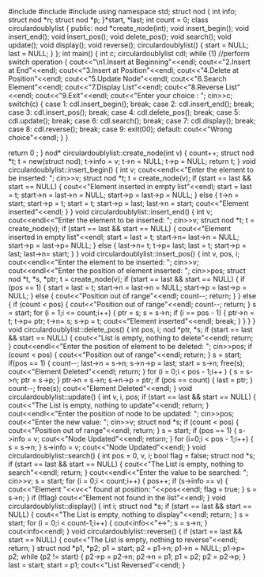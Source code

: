 #include<iostream>
#include<cstdio>
#include<cstdlib>
using namespace std;
struct nod {
   int info;
   struct nod *n;
   struct nod *p;
}*start, *last;
int count = 0;
class circulardoublylist {
   public:
      nod *create_node(int);
      void insert_begin();
      void insert_end();
      void insert_pos();
      void delete_pos();
      void search();
      void update();
      void display();
      void reverse();
      circulardoublylist() {
         start = NULL;
         last = NULL;
      }
};
int main() {
   int c;
   circulardoublylist cdl;
   while (1) //perform switch operation 
   {
      cout<<"\n1.Insert at Beginning"<<endl;
      cout<<"2.Insert at End"<<endl;
      cout<<"3.Insert at Position"<<endl;
      cout<<"4.Delete at Position"<<endl;
      cout<<"5.Update Node"<<endl;
      cout<<"6.Search Element"<<endl;
      cout<<"7.Display List"<<endl;
      cout<<"8.Reverse List"<<endl;
      cout<<"9.Exit"<<endl;
      cout<<"Enter your choice : ";
      cin>>c;
      switch(c) {
         case 1:
            cdl.insert_begin();
         break;
         case 2:
            cdl.insert_end();
         break;
         case 3:
            cdl.insert_pos();
         break;
         case 4:
            cdl.delete_pos();
         break;
         case 5:
            cdl.update();
         break;
         case 6:
            cdl.search();
         break;
         case 7:
            cdl.display();
         break;
         case 8:
            cdl.reverse();
         break;
         case 9:
            exit(00);
         default:
            cout<<"Wrong choice"<<endl;
      }
}
  
   return 0 ;
}
nod* circulardoublylist::create_node(int v) {
   count++;
   struct nod *t;
   t = new(struct nod);
   t->info = v;
   t->n = NULL;
   t->p = NULL;
   return t;
}
void circulardoublylist::insert_begin() {
   int v;
   cout<<endl<<"Enter the element to be inserted: ";
   cin>>v;
   struct nod *t;
   t = create_node(v);
   if (start == last && start == NULL) {
      cout<<"Element inserted in empty list"<<endl;
      start = last = t;
      start->n = last->n = NULL;
      start->p = last->p = NULL;
   } else {
      t->n = start;
      start->p = t;
      start = t;
      start->p = last;
      last->n = start;
      cout<<"Element inserted"<<endl;
   }
}
void circulardoublylist::insert_end() {
   int v;
   cout<<endl<<"Enter the element to be inserted: ";
   cin>>v;
   struct nod *t;
   t = create_node(v);
   if (start == last && start == NULL) {
      cout<<"Element inserted in empty list"<<endl;
      start = last = t;
      start->n= last->n = NULL;
      start->p = last->p= NULL;
   } else {
      last->n= t;
      t->p= last;
      last = t;
      start->p = last;
      last->n= start;
   }
}
void circulardoublylist::insert_pos() {
   int v, pos, i;
   cout<<endl<<"Enter the element to be inserted: ";
   cin>>v;
   cout<<endl<<"Enter the position of element inserted: ";
   cin>>pos;
   struct nod *t, *s, *ptr;
   t = create_node(v);
   if (start == last && start == NULL) {
      if (pos == 1) {
         start = last = t;
         start->n = last->n = NULL;
         start->p = last->p = NULL;
      } else {
         cout<<"Position out of range"<<endl;
         count--;
         return;
      }
   } else {
      if (count < pos) {
         cout<<"Position out of range"<<endl;
         count--;
         return;
      }
      s = start;
      for (i = 1;i <= count;i++) {
         ptr = s;
         s = s->n;
         if (i == pos - 1) {
            ptr->n = t;
            t->p= ptr;
            t->n= s;
            s->p = t;
            cout<<"Element inserted"<<endl;
            break;
         }
      }
   }
}
void circulardoublylist::delete_pos() {
   int pos, i;
   nod *ptr, *s;
   if (start == last && start == NULL) {
      cout<<"List is empty, nothing to delete"<<endl;
      return;
   }
   cout<<endl<<"Enter the position of element to be deleted: ";
   cin>>pos;
   if (count < pos) {
      cout<<"Position out of range"<<endl;
      return;
   }
   s = start;
   if(pos == 1) {
      count--;
      last->n = s->n;
      s->n->p = last;
      start = s->n;
      free(s);
      cout<<"Element Deleted"<<endl;
      return;
   }
   for (i = 0;i < pos - 1;i++ ) {
      s = s->n;
      ptr = s->p;
   }
   ptr->n = s->n;
   s->n->p = ptr;
   if (pos == count) {
      last = ptr;
   }
   count--;
   free(s);
   cout<<"Element Deleted"<<endl;
}
void circulardoublylist::update() {
   int v, i, pos;
   if (start == last && start == NULL) {
      cout<<"The List is empty, nothing to update"<<endl;
      return;
   }
   cout<<endl<<"Enter the position of node to be updated: ";
   cin>>pos;
   cout<<"Enter the new value: ";
   cin>>v;
   struct nod *s;
   if (count < pos) {
      cout<<"Position out of range"<<endl;
      return;
   }
   s = start;
   if (pos == 1) {
      s->info = v;
      cout<<"Node Updated"<<endl;
      return;
   }
   for (i=0;i < pos - 1;i++) {
      s = s->n;
   }
   s->info = v;
   cout<<"Node Updated"<<endl;
}
void circulardoublylist::search() {
   int pos = 0, v, i;
   bool flag = false;
   struct nod *s;
   if (start == last && start == NULL) {
      cout<<"The List is empty, nothing to search"<<endl;
      return;
   }
   cout<<endl<<"Enter the value to be searched: ";
   cin>>v;
   s = start;
   for (i = 0;i < count;i++) {
      pos++;
      if (s->info == v) {
         cout<<"Element "<<v<<" found at position: "<<pos<<endl;
         flag = true;
      }
      s = s->n;
   }
   if (!flag)
      cout<<"Element not found in the list"<<endl;
}
void circulardoublylist::display() {
   int i;
   struct nod *s;
   if (start == last && start == NULL) {
      cout<<"The List is empty, nothing to display"<<endl;
      return;
   }
   s = start;
   for (i = 0;i < count-1;i++) {
      cout<<s->info<<"<->";
      s = s->n;
   }
   cout<<s->info<<endl;
}
void circulardoublylist::reverse() {
   if (start == last && start == NULL) {
      cout<<"The List is empty, nothing to reverse"<<endl;
      return;
   }
   struct nod *p1, *p2;
   p1 = start;
   p2 = p1->n;
   p1->n = NULL;
   p1->p= p2;
   while (p2 != start) {
      p2->p = p2->n;
      p2->n = p1;
      p1 = p2;
      p2 = p2->p;
   }
   last = start;
   start = p1;
   cout<<"List Reversed"<<endl;
}
